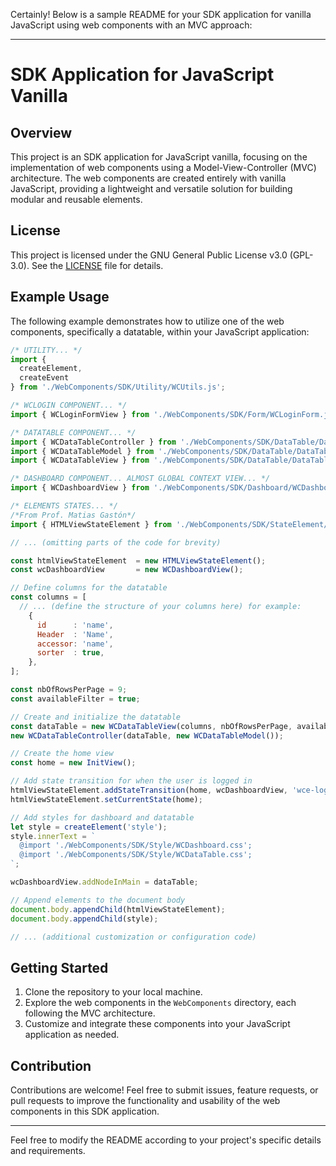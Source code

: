 Certainly! Below is a sample README for your SDK application for vanilla JavaScript using web components with an MVC approach:

---

# SDK Application for JavaScript Vanilla

## Overview

This project is an SDK application for JavaScript vanilla, focusing on the implementation of web components using a Model-View-Controller (MVC) architecture. The web components are created entirely with vanilla JavaScript, providing a lightweight and versatile solution for building modular and reusable elements.

## License

This project is licensed under the GNU General Public License v3.0 (GPL-3.0). See the [LICENSE](LICENSE) file for details.

## Example Usage

The following example demonstrates how to utilize one of the web components, specifically a datatable, within your JavaScript application:

```javascript
/* UTILITY... */
import { 
  createElement, 
  createEvent 
} from './WebComponents/SDK/Utility/WCUtils.js';

/* WCLOGIN COMPONENT... */
import { WCLoginFormView } from './WebComponents/SDK/Form/WCLoginForm.js';

/* DATATABLE COMPONENT... */
import { WCDataTableController } from './WebComponents/SDK/DataTable/DataTableController.js';
import { WCDataTableModel } from './WebComponents/SDK/DataTable/DataTableModel.js';
import { WCDataTableView } from './WebComponents/SDK/DataTable/DataTableView.js';

/* DASHBOARD COMPONENT... ALMOST GLOBAL CONTEXT VIEW... */
import { WCDashboardView } from './WebComponents/SDK/Dashboard/WCDashboardView.js';

/* ELEMENTS STATES... */
/*From Prof. Matias Gastón*/
import { HTMLViewStateElement } from './WebComponents/SDK/StateElement/WCStateElement.js';

// ... (omitting parts of the code for brevity)

const htmlViewStateElement  = new HTMLViewStateElement();
const wcDashboardView       = new WCDashboardView();

// Define columns for the datatable
const columns = [
  // ... (define the structure of your columns here) for example:
    {
      id      : 'name',
      Header  : 'Name',
      accessor: 'name',
      sorter  : true,
    },
];

const nbOfRowsPerPage = 9;
const availableFilter = true;

// Create and initialize the datatable
const dataTable = new WCDataTableView(columns, nbOfRowsPerPage, availableFilter);
new WCDataTableController(dataTable, new WCDataTableModel());

// Create the home view
const home = new InitView();

// Add state transition for when the user is logged in
htmlViewStateElement.addStateTransition(home, wcDashboardView, 'wce-logged');
htmlViewStateElement.setCurrentState(home);

// Add styles for dashboard and datatable
let style = createElement('style');
style.innerText = `
  @import './WebComponents/SDK/Style/WCDashboard.css';
  @import './WebComponents/SDK/Style/WCDataTable.css';
`;

wcDashboardView.addNodeInMain = dataTable;

// Append elements to the document body
document.body.appendChild(htmlViewStateElement);
document.body.appendChild(style);

// ... (additional customization or configuration code)
```

## Getting Started

1. Clone the repository to your local machine.
2. Explore the web components in the `WebComponents` directory, each following the MVC architecture.
3. Customize and integrate these components into your JavaScript application as needed.

## Contribution

Contributions are welcome! Feel free to submit issues, feature requests, or pull requests to improve the functionality and usability of the web components in this SDK application.

---

Feel free to modify the README according to your project's specific details and requirements.
